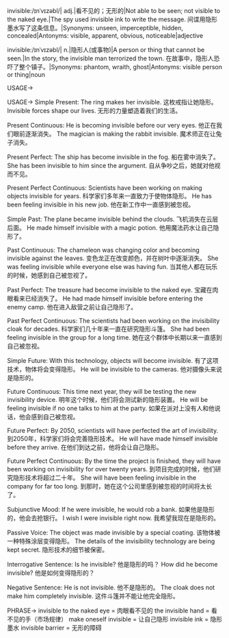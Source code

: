 invisible:/ɪnˈvɪzəbl/| adj.|看不见的；无形的|Not able to be seen; not visible to the naked eye.|The spy used invisible ink to write the message. 间谍用隐形墨水写了这条信息。|Synonyms: unseen, imperceptible, hidden, concealed|Antonyms: visible, apparent, obvious, noticeable|adjective

invisible:/ɪnˈvɪzəbl/| n.|隐形人(或事物)|A person or thing that cannot be seen.|In the story, the invisible man terrorized the town. 在故事中，隐形人恐吓了整个镇子。|Synonyms: phantom, wraith, ghost|Antonyms: visible person or thing|noun


USAGE->

USAGE->
Simple Present:
The ring makes her invisible.  这枚戒指让她隐形。
Invisible forces shape our lives.  无形的力量塑造着我们的生活。


Present Continuous:
He is becoming invisible before our very eyes. 他正在我们眼前逐渐消失。
The magician is making the rabbit invisible. 魔术师正在让兔子消失。


Present Perfect:
The ship has become invisible in the fog.  船在雾中消失了。
She has been invisible to him since the argument.  自从争吵之后，她就对他视而不见。


Present Perfect Continuous:
Scientists have been working on making objects invisible for years. 科学家们多年来一直致力于使物体隐形。
He has been feeling invisible in his new job.  他在新工作中一直感到被忽视。


Simple Past:
The plane became invisible behind the clouds.  飞机消失在云层后面。
He made himself invisible with a magic potion.  他用魔法药水让自己隐形了。


Past Continuous:
The chameleon was changing color and becoming invisible against the leaves. 变色龙正在改变颜色，并在树叶中逐渐消失。
She was feeling invisible while everyone else was having fun. 当其他人都在玩乐的时候，她感到自己被忽视了。


Past Perfect:
The treasure had become invisible to the naked eye. 宝藏在肉眼看来已经消失了。
He had made himself invisible before entering the enemy camp. 他在进入敌营之前让自己隐形了。


Past Perfect Continuous:
The scientists had been working on the invisibility cloak for decades. 科学家们几十年来一直在研究隐形斗篷。
She had been feeling invisible in the group for a long time. 她在这个群体中长期以来一直感到自己被忽视。


Simple Future:
With this technology, objects will become invisible.  有了这项技术，物体将会变得隐形。
He will be invisible to the cameras. 他对摄像头来说是隐形的。


Future Continuous:
This time next year, they will be testing the new invisibility device. 明年这个时候，他们将会测试新的隐形装置。
He will be feeling invisible if no one talks to him at the party. 如果在派对上没有人和他说话，他会感到自己被忽视。


Future Perfect:
By 2050, scientists will have perfected the art of invisibility. 到2050年，科学家们将会完善隐形技术。
He will have made himself invisible before they arrive. 在他们到达之前，他将会让自己隐形。


Future Perfect Continuous:
By the time the project is finished, they will have been working on invisibility for over twenty years. 到项目完成的时候，他们研究隐形技术将超过二十年。
She will have been feeling invisible in the company for far too long. 到那时，她在这个公司里感到被忽视的时间将太长了。


Subjunctive Mood:
If he were invisible, he would rob a bank. 如果他是隐形的，他会去抢银行。
I wish I were invisible right now. 我希望我现在是隐形的。


Passive Voice:
The object was made invisible by a special coating. 该物体被一种特殊涂层变得隐形。
The details of the invisibility technology are being kept secret. 隐形技术的细节被保密。


Interrogative Sentence:
Is he invisible? 他是隐形的吗？
How did he become invisible? 他是如何变得隐形的？


Negative Sentence:
He is not invisible. 他不是隐形的。
The cloak does not make him completely invisible. 这件斗篷并不能让他完全隐形。


PHRASE->
invisible to the naked eye = 肉眼看不见的
the invisible hand = 看不见的手（市场规律）
make oneself invisible = 让自己隐形
invisible ink = 隐形墨水
invisible barrier = 无形的障碍
